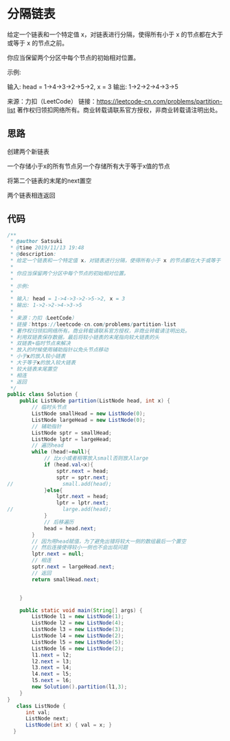 # 分隔链表

给定一个链表和一个特定值 x，对链表进行分隔，使得所有小于 x 的节点都在大于或等于 x 的节点之前。

你应当保留两个分区中每个节点的初始相对位置。

示例:

输入: head = 1->4->3->2->5->2, x = 3
输出: 1->2->2->4->3->5

来源：力扣（LeetCode）
链接：https://leetcode-cn.com/problems/partition-list
著作权归领扣网络所有。商业转载请联系官方授权，非商业转载请注明出处。

## 思路

创建两个新链表

一个存储小于x的所有节点另一个存储所有大于等于x值的节点

将第二个链表的末尾的next置空

两个链表相连返回

## 代码

``` java
/**
 * @author Satsuki
 * @time 2019/11/13 19:48
 * @description:
 * 给定一个链表和一个特定值 x，对链表进行分隔，使得所有小于 x 的节点都在大于或等于 x 的节点之前。
 *
 * 你应当保留两个分区中每个节点的初始相对位置。
 *
 * 示例:
 *
 * 输入: head = 1->4->3->2->5->2, x = 3
 * 输出: 1->2->2->4->3->5
 *
 * 来源：力扣（LeetCode）
 * 链接：https://leetcode-cn.com/problems/partition-list
 * 著作权归领扣网络所有。商业转载请联系官方授权，非商业转载请注明出处。
 * 利用双链表保存数据，最后将较小链表的末尾指向较大链表的头
 * 双链表+临时节点来解决
 * 放入的时候使用辅助指针以免头节点移动
 * 小于x的放入较小链表
 * 大于等于x的放入较大链表
 * 较大链表末尾置空
 * 相连
 * 返回
 */
public class Solution {
    public ListNode partition(ListNode head, int x) {
        // 临时头节点
        ListNode smallHead = new ListNode(0);
        ListNode largeHead = new ListNode(0);
        // 辅助指针
        ListNode sptr = smallHead;
        ListNode lptr = largeHead;
        // 遍历head
        while (head!=null){
            // 比x小或者相等放入small否则放入large
            if (head.val<x){
                sptr.next = head;
                sptr = sptr.next;
//                small.add(head);
            }else{
                lptr.next = head;
                lptr = lptr.next;
//                large.add(head);
            }
            // 后移遍历
            head = head.next;
        }
        // 因为用head赋值，为了避免出错将较大一侧的数组最后一个置空
        // 然后连接使得较小一侧也不会出现问题
        lptr.next = null;
        // 相连
        sptr.next = largeHead.next;
        // 返回
        return smallHead.next;


    }

    public static void main(String[] args) {
        ListNode l1 = new ListNode(1);
        ListNode l2 = new ListNode(4);
        ListNode l3 = new ListNode(3);
        ListNode l4 = new ListNode(2);
        ListNode l5 = new ListNode(5);
        ListNode l6 = new ListNode(2);
        l1.next = l2;
        l2.next = l3;
        l3.next = l4;
        l4.next = l5;
        l5.next = l6;
        new Solution().partition(l1,3);
    }
}
   class ListNode {
      int val;
      ListNode next;
      ListNode(int x) { val = x; }
  }

```

